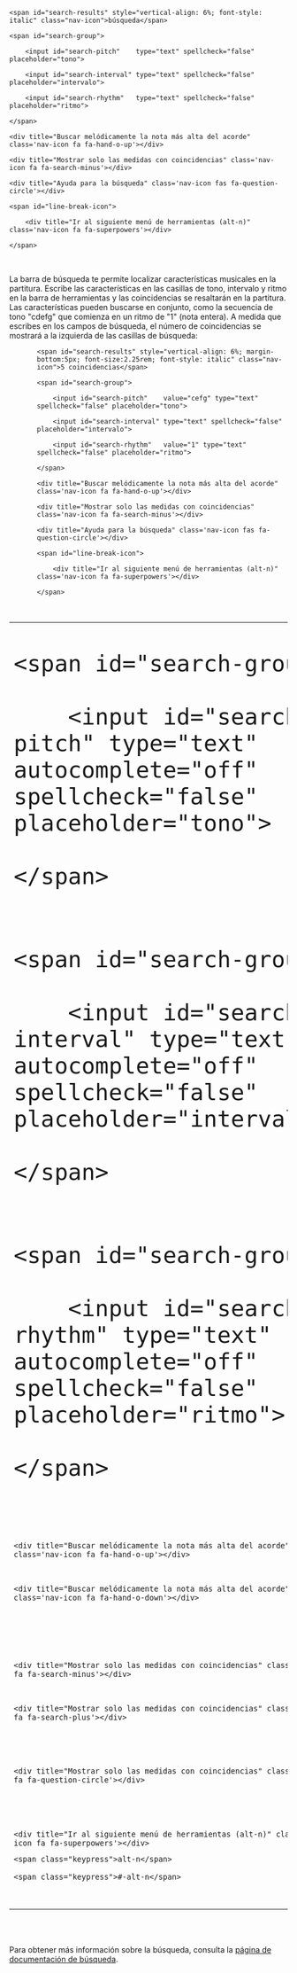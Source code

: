 

<div class="toolbar" id="toolbar-4">

	<span id="search-results" style="vertical-align: 6%; font-style: italic" class="nav-icon">búsqueda</span>

	<span id="search-group">

		<input id="search-pitch"    type="text" spellcheck="false" placeholder="tono">

		<input id="search-interval" type="text" spellcheck="false" placeholder="intervalo">

		<input id="search-rhythm"   type="text" spellcheck="false" placeholder="ritmo">

	</span>

	<div title="Buscar melódicamente la nota más alta del acorde" class='nav-icon fa fa-hand-o-up'></div>

	<div title="Mostrar solo las medidas con coincidencias" class='nav-icon fa fa-search-minus'></div>

	<div title="Ayuda para la búsqueda" class='nav-icon fas fa-question-circle'></div>

	<span id="line-break-icon">

		<div title="Ir al siguiente menú de herramientas (alt-n)" class='nav-icon fa fa-superpowers'></div>

	</span>

</div>

<br>

La barra de búsqueda te permite localizar características musicales en la
partitura.  Escribe las características en las casillas de tono, intervalo y
ritmo en la barra de herramientas y las coincidencias se resaltarán en la partitura.  Las características pueden buscarse en conjunto, como la
secuencia de tono "cdefg" que comienza en un ritmo de "1" (nota entera).
A medida que escribes en los campos de búsqueda, el número de coincidencias se mostrará
a la izquierda de las casillas de búsqueda:

<div style="margin-left: 50px;" class="toolbar" id="toolbar-4">

	<span id="search-results" style="vertical-align: 6%; margin-bottom:5px; font-size:2.25rem; font-style: italic" class="nav-icon">5 coincidencias</span>

	<span id="search-group">

		<input id="search-pitch"    value="cefg" type="text" spellcheck="false" placeholder="tono">

		<input id="search-interval" type="text" spellcheck="false" placeholder="intervalo">

		<input id="search-rhythm"   value="1" type="text" spellcheck="false" placeholder="ritmo">

	</span>

	<div title="Buscar melódicamente la nota más alta del acorde" class='nav-icon fa fa-hand-o-up'></div>

	<div title="Mostrar solo las medidas con coincidencias" class='nav-icon fa fa-search-minus'></div>

	<div title="Ayuda para la búsqueda" class='nav-icon fas fa-question-circle'></div>

	<span id="line-break-icon">

		<div title="Ir al siguiente menú de herramientas (alt-n)" class='nav-icon fa fa-superpowers'></div>

	</span>

</div>


<br>

<table class="toolbar-info">

<tr><td>

<div style="font-size:3rem !important;" class="toolbar">

	<span id="search-group">

		<input id="search-pitch" type="text" autocomplete="off" spellcheck="false" placeholder="tono">

	</span>

</div>

</td>

<td>

    <span class="summary-icon">Cuadro de búsqueda de clase de tono.</span>
    
    Escribe las letras de la A a la G (sin distinguir entre mayúsculas y minúsculas) para buscar
    por clase de tono.  Añade alteraciones cromáticas opcionales después del
    nombre: "n" para natural, "-" para bemol y "#" para sostenido.
    Los espacios entre las notas son opcionales.

</td>

</tr>

<tr><td>

<div style="font-size:3rem !important;" class="toolbar">

	<span id="search-group">

		<input id="search-interval" type="text" autocomplete="off" spellcheck="false" placeholder="intervalo">

	</span>

</div>

</td>

<td>

    <span class="summary-icon">Cuadro de búsqueda de intervalos.</span>
    
    Escribe los números del 1 al 9 con un signo menos opcional
    para los intervalos descendentes.  "1" significa una nota repetida, "2" es
    un paso "3" es una tercera, y así sucesivamente.  "-3" significa una tercera menor.
    Los espacios entre los intervalos son opcionales.

</td>

</tr>



<tr><td>

<div style="font-size:3rem !important;" class="toolbar">

	<span id="search-group">

		<input id="search-rhythm" type="text" autocomplete="off" spellcheck="false" placeholder="ritmo">

	</span>

</div>

</td>

<td>

    <span class="summary-icon">Caja de búsqueda de ritmos.</span>
    
    Escribe los ritmos como números, por ejemplo "1" para la nota entera, "2"
    para la media nota, "4" para la negra, etc.  Los números
    pueden ir seguidos de uno o varios puntos de aumento (".").
    Los espacios son opcionales, y las rimas como "16", "32" y "64"
    serán analizadas automáticamente.  Solo la potencia de dos ritmos
    está disponible en este tiempo.

</td>

</tr>


<tr><td>

<div class="toolbar">

	<div title="Buscar melódicamente la nota más alta del acorde" class='nav-icon fa fa-hand-o-up'></div>

<br>

	<div title="Buscar melódicamente la nota más alta del acorde" class='nav-icon fa fa-hand-o-down'></div>

</div>

</td>

<td>

    <span class="summary-icon">Buscar nota de acorde.</span>
    
    Si la música contiene acordes, elige la nota más alta (icono que apunta hacia arriba), o la nota más baja (icono que apunta hacia abajo)
    cuando busques patrones melódicos.

</td>

</tr>



<tr><td>

<div class="toolbar">

	<div title="Mostrar solo las medidas con coincidencias" class='nav-icon fa fa-search-minus'></div>

<br>

	<div title="Mostrar solo las medidas con coincidencias" class='nav-icon fa fa-search-plus'></div>

</div>

</td>

<td>

    <span class="summary-icon">Vista de resultados comprimida/ampliada.</span>
    
    Este botón controla la visualización de los resultados de la búsqueda:
    o bien muestra toda la puntuación, o bien muestra solo las medidas que
    contienen coincidencias.

</td>

</tr>



<tr><td>

<div class="toolbar">

	<div title="Mostrar solo las medidas con coincidencias" class='nav-icon fa fa-question-circle'></div>

</div>

</td>

<td>

    Mostrar <a href="/interface/search">más información</a> sobre la búsqueda.

</td>

</tr>



<tr><td>

<div class="toolbar">

	<div title="Ir al siguiente menú de herramientas (alt-n)" class='nav-icon fa fa-superpowers'></div>

</div>

	<span class="keypress">alt-n</span>

	<span class="keypress">#-alt-n</span>

</td>

<td>

    <span class="summary-icon">Ir a la siguiente barra de herramientas.</span>
    
    Para volver a esta barra de herramientas directamente, pulsa <span class="keypress">4+alt-n</span>.

</td>

</tr>

</table>

<br><br>

Para obtener más información sobre la búsqueda, consulta la [página de documentación de búsqueda](/interface/search).
